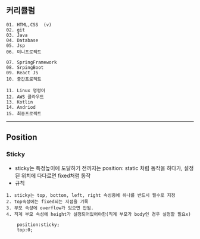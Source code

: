 ## 커리큘럼
```
01. HTML,CSS  (v)
02. git
03. Java
04. Database
05. Jsp
06. 미니프로젝트

07. SpringFramework
08. SrpingBoot
09. React JS
10. 중간프로젝트

11. Linux 명령어
12. AWS 클라우드
13. Kotlin
14. Andriod
15. 최종프로젝트
```
---

## Position
### Sticky
+ sticky는 특정높이에 도달하기 전까지는 position: static 처럼 동작을 하다가, 설정된 위치에 다다르면 fixed처럼 동작
+ 규칙

```
1. sticky는 top, bottom, left, right 속성중에 하나를 반드시 필수로 지정
2. top속성에는 fixed되는 지점을 기록
3. 부모 속성에 overflow가 있으면 안됨.
4. 직계 부모 속성에 height가 설정되어있어야함(직계 부모가 body인 경우 설정할 필요x)

    position:sticky;
    top:0;

```